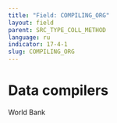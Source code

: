```yaml
---
title: "Field: COMPILING_ORG"
layout: field
parent: SRC_TYPE_COLL_METHOD
language: ru
indicator: 17-4-1
slug: COMPILING_ORG
---
```

# Data compilers

World Bank
